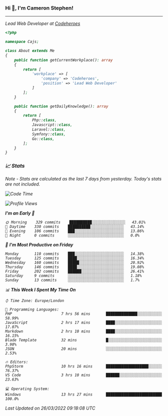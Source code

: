 ### Hi 👋, I'm Cameron Stephen!
<hr>
<p><em>Lead Web Developer at <a href="https://codeheroes.co.uk">Codeheroes</a></p>


```php
<?php

namespace Cajs;

class About extends Me
{
    public function getCurrentWorkplace(): array
    {
        return [
            'workplace' => [
                'company' => 'Codeheroes',
                'position' => 'Lead Web Developer'
            ]
        ];
    }

    public function getDailyKnowledge(): array
    {
        return [
            Php::class,
            Javascript::class,
            Laravel::class,
            Symfony::class,
            Go::class,
        ];
    }
}
```

### 📈 Stats
<p><em>Note - Stats are calculated as the last 7 days from yesterday. Today's stats are not included.</em></p>


<!--START_SECTION:waka-->
![Code Time](http://img.shields.io/badge/Code%20Time-2%2C755%20hrs%2058%20mins-blue)

![Profile Views](http://img.shields.io/badge/Profile%20Views-0-blue)

**I'm an Early 🐤** 

```text
🌞 Morning    329 commits    ██████████░░░░░░░░░░░░░░░   43.01% 
🌆 Daytime    330 commits    ██████████░░░░░░░░░░░░░░░   43.14% 
🌃 Evening    106 commits    ███░░░░░░░░░░░░░░░░░░░░░░   13.86% 
🌙 Night      0 commits      ░░░░░░░░░░░░░░░░░░░░░░░░░   0.0%

```
📅 **I'm Most Productive on Friday** 

```text
Monday       110 commits    ███░░░░░░░░░░░░░░░░░░░░░░   14.38% 
Tuesday      125 commits    ████░░░░░░░░░░░░░░░░░░░░░   16.34% 
Wednesday    160 commits    █████░░░░░░░░░░░░░░░░░░░░   20.92% 
Thursday     146 commits    ████░░░░░░░░░░░░░░░░░░░░░   19.08% 
Friday       202 commits    ██████░░░░░░░░░░░░░░░░░░░   26.41% 
Saturday     9 commits      ░░░░░░░░░░░░░░░░░░░░░░░░░   1.18% 
Sunday       13 commits     ░░░░░░░░░░░░░░░░░░░░░░░░░   1.7%

```


📊 **This Week I Spent My Time On** 

```text
⌚︎ Time Zone: Europe/London

💬 Programming Languages: 
PHP                      7 hrs 56 mins       ██████████████░░░░░░░░░░░   58.99% 
JavaScript               2 hrs 17 mins       ████░░░░░░░░░░░░░░░░░░░░░   17.07% 
Markdown                 2 hrs 10 mins       ████░░░░░░░░░░░░░░░░░░░░░   16.15% 
Blade Template           32 mins             █░░░░░░░░░░░░░░░░░░░░░░░░   3.98% 
JSON                     20 mins             ░░░░░░░░░░░░░░░░░░░░░░░░░   2.53%

🔥 Editors: 
PhpStorm                 10 hrs 16 mins      ███████████████████░░░░░░   76.37% 
VS Code                  3 hrs 10 mins       ██████░░░░░░░░░░░░░░░░░░░   23.63%

💻 Operating System: 
Windows                  13 hrs 27 mins      █████████████████████████   100.0%

```


 Last Updated on 26/03/2022 09:18:08 UTC
<!--END_SECTION:waka-->
